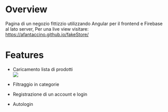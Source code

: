 # Overview

Pagina di un negozio fittizzio utilizzando Angular per il frontend e Firebase al lato server, 
Per una live view visitare: https://afantaccino.github.io/fakeStore/

# Features

- Caricamento lista di prodotti<br>
    ![](https://media.giphy.com/media/v1.Y2lkPTc5MGI3NjExZTM1OGYwOGExZTI2YzJmMzI3YzUzMGZhMWY0YWQwYzE4NWVkOGUwNSZlcD12MV9pbnRlcm5hbF9naWZzX2dpZklkJmN0PWc/oS0lzuZ5UmTg8eb339/giphy.gif)

- Filtraggio in categorie

- Registrazione di un account e login

- Autologin
